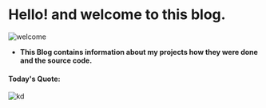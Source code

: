 # Hello! and welcome to this blog.

![welcome](http://www.global-engage.com/wp-content/uploads/2018/01/Deep-Learning-blog.png)

* **This Blog contains information about my projects how they were done and the source code.**

#### **Today's Quote:**

![kd](https://i.ibb.co/92QYz63/dsb.jpg)

